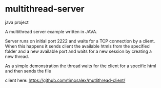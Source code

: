# multithread-server

java project


A multithread server example written in JAVA. 

Server runs on initial port 2222 and waits for a TCP connection by a client. When this happens it sends client the available htmls from the specified folder and a new available port and waits for a new session by creating a new thread. 

As a simple demonstration the thread waits for the client for a specific html and then sends the file

client here:
https://github.com/timosalex/mutlithread-client/
